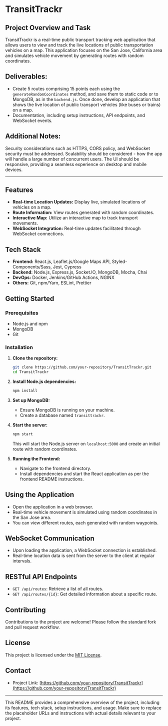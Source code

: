 # TransitTrackr

## Project Overview and Task
TransitTrackr is a real-time public transport tracking web application that allows users to view and track the live locations of public transportation vehicles on a map. This application focuses on the San Jose, California area and simulates vehicle movement by generating routes with random coordinates.

## Deliverables:
  - Create 5 routes comprising 15 points each using the `generateRandomCoordinates` method, and save them to static code or to MongoDB, as in the `backend.js`. Once done, develop an application that shows the live location of public transport vehicles (like buses or trains) on a map.
  - Documentation, including setup instructions, API endpoints, and WebSocket events.

## Additional Notes:
Security considerations such as HTTPS, CORS policy, and WebSocket security must be addressed.
Scalability should be considered - how the app will handle a large number of concurrent users.
The UI should be responsive, providing a seamless experience on desktop and mobile devices.

---

## Features
- **Real-time Location Updates:** Display live, simulated locations of vehicles on a map.
- **Route Information:** View routes generated with random coordinates.
- **Interactive Map:** Utilize an interactive map to track transport movements.
- **WebSocket Integration:** Real-time updates facilitated through WebSocket connections.

## Tech Stack
- **Frontend:** React.js, Leaflet.js/Google Maps API, Styled-Components/Sass, Jest, Cypress
- **Backend:** Node.js, Express.js, Socket.IO, MongoDB, Mocha, Chai
- **DevOps:** Docker, Jenkins/GitHub Actions, NGINX
- **Others:** Git, npm/Yarn, ESLint, Prettier

## Getting Started

### Prerequisites
- Node.js and npm
- MongoDB
- Git

### Installation
1. **Clone the repository:**
   ```sh
   git clone https://github.com/your-repository/TransitTrackr.git
   cd TransitTrackr
   ```
2. **Install Node.js dependencies:**
   ```sh
   npm install
   ```
3. **Set up MongoDB:**
   - Ensure MongoDB is running on your machine.
   - Create a database named `transittrackr`.

4. **Start the server:**
   ```sh
   npm start
   ```
   This will start the Node.js server on `localhost:5000` and create an initial route with random coordinates.

5. **Running the Frontend:**
   - Navigate to the frontend directory.
   - Install dependencies and start the React application as per the frontend README instructions.

## Using the Application
- Open the application in a web browser.
- Real-time vehicle movement is simulated using random coordinates in the San Jose area.
- You can view different routes, each generated with random waypoints.

## WebSocket Communication
- Upon loading the application, a WebSocket connection is established.
- Real-time location data is sent from the server to the client at regular intervals.

## RESTful API Endpoints
- `GET /api/routes`: Retrieve a list of all routes.
- `GET /api/routes/{id}`: Get detailed information about a specific route.

## Contributing
Contributions to the project are welcome! Please follow the standard fork and pull request workflow.

## License
This project is licensed under the [MIT License](LICENSE.md).

## Contact
- Project Link: [https://github.com/your-repository/TransitTrackr](https://github.com/your-repository/TransitTrackr)

---

This README provides a comprehensive overview of the project, including its features, tech stack, setup instructions, and usage. Make sure to replace the placeholder URLs and instructions with actual details relevant to your project.
